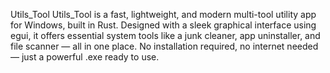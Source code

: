 Utils_Tool
Utils_Tool is a fast, lightweight, and modern multi-tool utility app for Windows, built in Rust. Designed with a sleek graphical interface using egui, it offers essential system tools like a junk cleaner, app uninstaller, and file scanner — all in one place. No installation required, no internet needed — just a powerful .exe ready to use.
